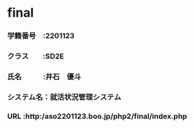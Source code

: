 # final
### 学籍番号　:2201123
### クラス　　:SD2E
### 氏名　　　:井石　優斗
### システム名：就活状況管理システム
### URL       :http:/aso2201123.boo.jp/php2/final/index.php
